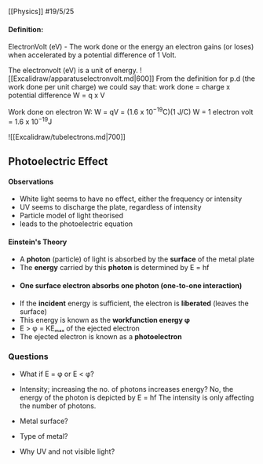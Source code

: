 [[Physics]]
#19/5/25 
#### Definition:
ElectronVolt (eV) - The work done or the energy an electron gains (or loses) when accelerated by a potential difference of 1 Volt.

The electronvolt (eV) is a unit of energy.
![[Excalidraw/apparatuselectronvolt.md|600]]
From the definition for p.d (the work done per unit charge) we could say that:
work done = charge x potential difference
W = q x V

Work done on electron W:
	W = qV = (1.6 x 10$^{-19}$C)(1 J/C)
	W = 1 electron volt = 1.6 x 10$^{-19}$J

![[Excalidraw/tubelectrons.md|700]]
## Photoelectric Effect
#### Observations
- White light seems to have no effect, either the frequency or intensity
- UV seems to discharge the plate, regardless of intensity
- Particle model of light theorised
- leads to the photoelectric equation
#### Einstein's Theory
- A **photon** (particle) of light is absorbed by the **surface** of the metal plate
- The **energy** carried by this **photon** is determined by E = hf
- #### **One surface electron absorbs one photon (one-to-one interaction)**
- If the **incident** energy is sufficient, the electron is **liberated** (leaves the surface)
- This energy is known as the **workfunction energy φ**
- E > φ = KEₘₐₓ of the ejected electron
- The ejected electron is known as a **photoelectron**
### Questions
- What if E = φ or E < φ? 
	
- Intensity; increasing the no. of photons increases energy?
	No, the energy of the photon is depicted by E = hf
	The intensity is only affecting the number of photons.
- Metal surface?
- Type of metal?
- Why UV and not visible light?